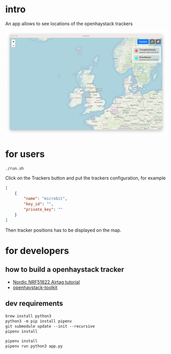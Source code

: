# intro

An app allows to see locations of the openhaystack trackers

![](img/b4add158-6f94-4d46-90cd-4ab8b51f82df.webp)

# for users

```shell
./run.sh
```

Click on the Trackers button and put the trackers configuration, for example
```json
[
    {
        "name": "microbit",
        "key_id": "",
        "private_key": ""
    }
]
```

Then tracker positions has to be displayed on the map.


# for developers 

## how to build a openhaystack tracker

- [Nordic NRF51822 Airtag tutorial](https://dzianisv.github.io/notes/Embedded/Nordic-NRF51822-Airtag.html)
- [openhaystack-toolkit](https://github.com/dzianisv/openhaystack-toolkit)

## dev requirements

```shell
brew install python3
python3 -m pip install pipenv
git submodule update --init --recursive
pipenv install
```


```shell
pipenv install
pipenv run python3 app.py
```
